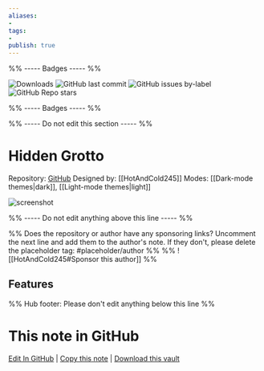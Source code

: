 ```yaml
---
aliases:
- 
tags: 
- 
publish: true
---
```


%% ----- Badges ----- %%

![Downloads](https://img.shields.io/badge/downloads-47-573E7A?style=for-the-badge&logo=)
![GitHub last commit](https://img.shields.io/github/last-commit/HotAndCold245/Hidden-Grotto-Theme?color=573E7A&label=last%20update&logo=github&style=for-the-badge)
![GitHub issues by-label](https://img.shields.io/github/issues/HotAndCold245/Hidden-Grotto-Theme/help%20wanted?color=573E7A&logo=github&style=for-the-badge) 
![GitHub Repo stars](https://img.shields.io/github/stars/HotAndCold245/Hidden-Grotto-Theme?color=573E7A&logo=github&style=for-the-badge)

%% ----- Badges ----- %%

%% ----- Do not edit this section ----- %%

# Hidden Grotto

Repository: [GitHub](https://github.com/HotAndCold245/Hidden-Grotto-Theme)
Designed by: [[HotAndCold245]]
Modes: [[Dark-mode themes|dark]], [[Light-mode themes|light]]



![screenshot](https://github.com/HotAndCold245/Hidden-Grotto-Theme/raw/HEAD/grotto-screenshot.png)

%% ----- Do not edit anything above this line ----- %% 

%% Does the repository or author have any sponsoring links? Uncomment the next line and add them to the author's note. If they don't, please delete the placeholder tag: #placeholder/author %%
%% ![[HotAndCold245#Sponsor this author]] %%


## Features



%% Hub footer: Please don't edit anything below this line %%

# This note in GitHub

<span class="git-footer">[Edit In GitHub](https://github.dev/obsidian-community/obsidian-hub/blob/main/02%20-%20Community%20Expansions/02.05%20All%20Community%20Expansions/Themes/Hidden%20Grotto.md "git-hub-edit-note") | [Copy this note](https://raw.githubusercontent.com/obsidian-community/obsidian-hub/main/02%20-%20Community%20Expansions/02.05%20All%20Community%20Expansions/Themes/Hidden%20Grotto.md "git-hub-copy-note") | [Download this vault](https://github.com/obsidian-community/obsidian-hub/archive/refs/heads/main.zip "git-hub-download-vault") </span>
